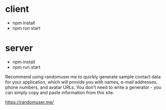 # client
* npm install
* npm run start

# server
* npm install
* npm run start

Recommend using randomuser.me to quickly generate sample contact data for your application, which will provide 
you with names, e-mail addresses, phone numbers, and avatar URLs. You don't need to write a generator - you can simply 
copy and paste information from this site.

https://randomuser.me/